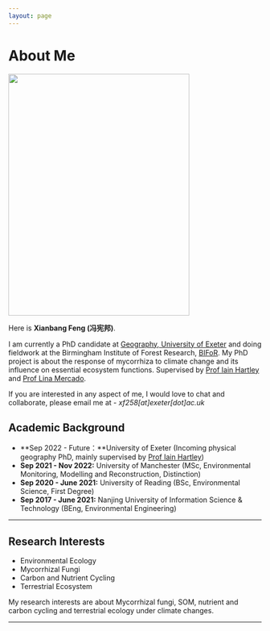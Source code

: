 ```yaml
---
layout: page
---
```


# About Me

<img src="https://media.licdn.com/dms/image/D4D03AQEoRb8BM8QJpQ/profile-displayphoto-shrink_800_800/0/1673352974788?e=1721865600&v=beta&t=9u916TRLa_OKlVxUauaBfLl0bI7PzS0zKA8wMUeQ-Ak" class="floatpic" width="360" height="480">

Here is **Xianbang Feng (冯宪邦)**.

I am currently a PhD candidate at [Geography, University of Exeter](https://geography.exeter.ac.uk/) and doing fieldwork at the Birmingham Institute of Forest Research, [BIFoR](https://www.birmingham.ac.uk/research/bifor). My PhD project is about the response of mycorrhiza to climate change and its influence on essential ecosystem functions. Supervised by [Prof Iain Hartley](https://www.exeter.ac.uk/research/esi/people/profile/index.php?web_id=Iain_Hartley) and [Prof Lina Mercado](https://geography.exeter.ac.uk/people/profile/index.php?web_id=Lina_Mercado). 

If you are interested in any aspect of me, I would love to chat and collaborate, please email me at - *xf258[at]exeter[dot]ac.uk*

## Academic Background

- **Sep 2022 - Future：**University of Exeter (Incoming physical geography PhD, mainly supervised by [Prof Iain Hartley](https://www.exeter.ac.uk/research/esi/people/profile/index.php?web_id=Iain_Hartley))
- **Sep 2021 - Nov 2022:** University of Manchester (MSc, Environmental Monitoring, Modelling and Reconstruction, Distinction)
- **Sep 2020 - June 2021:** University of Reading (BSc, Environmental Science, First Degree)
- **Sep 2017 - June 2021:** Nanjing University of Information Science & Technology (BEng, Environmental Engineering)

---

## Research Interests
- Environmental Ecology
- Mycorrhizal Fungi
- Carbon and Nutrient Cycling
- Terrestrial Ecosystem

My research interests are about Mycorrhizal fungi, SOM, nutrient and carbon cycling and terrestrial ecology under climate changes.

---


